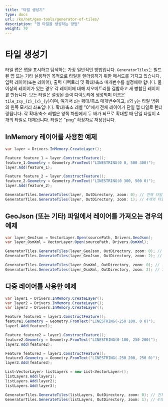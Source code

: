```yaml
---
title: "타일 생성기"
type: docs
url: /ko/net/geo-tools/generator-of-tiles/
description: "맵 타일을 생성하는 방법"
weight: 70
---
```


# 타일 생성기

타일 맵은 맵을 표시하고 탐색하는 가장 일반적인 방법입니다. `GeneratorTiles`는 빌드된 맵 또는 기타 실용적인 목적으로 타일을 렌더링하기 위한 메서드를 가지고 있습니다. 입력 레이어(또는 레이어), 출력 디렉토리 및 확대/축소 매개변수를 설정해야 합니다. 둘 이상의 레이어가 있는 경우 각 레이어에 대해 지오메트리를 결합하고 새 병합된 레이어를 만듭니다. 모든 타일은 설정된 출력 디렉토리에 생성되며 이름은 `tile_zxy_{z}_{x}_{y}`이며, 여기서 `z`는 확대/축소 매개변수이고, `x`와 `y`는 타일 범위의 왼쪽 모서리 좌표입니다. 확대/축소 레벨 "0"에서 전체 레이어가 단일 맵 타일로 렌더링됩니다. 각 확대/축소 레벨은 양쪽 차원에서 두 배가 되므로 확대할 때 단일 타일이 4개의 타일로 대체됩니다. 타일은 "png" 확장자로 저장됩니다.

## InMemory 레이어를 사용한 예제

```csharp
var layer = Drivers.InMemory.CreateLayer();

Feature feature_1 = layer.ConstructFeature();
feature_1.Geometry = Geometry.FromText("LINESTRING(0 0, 500 300)");
layer.Add(feature_1);

Feature feature_2 = layer.ConstructFeature();
feature_2.Geometry = Geometry.FromText("LINESTRING(0 300, 500 0)");
layer.Add(feature_2);

GeneratorTiles.GenerateTiles(layer, OutDirectory, zoom: 0); // 전체 타일 확인
GeneratorTiles.GenerateTiles(layer, OutDirectory, zoom: 1); // 4개의 타일 확인
```

## GeoJson (또는 기타) 파일에서 레이어를 가져오는 경우의 예제

```csharp
var layer_GeoJson = VectorLayer.Open(sourcePath, Drivers.GeoJson);
var layer_OsmXml = VectorLayer.Open(sourcePath, Drivers.OsmXml);

GeneratorTiles.GenerateTiles(layer_GeoJson, OutDirectory, zoom: 0); // 전체 타일 확인
GeneratorTiles.GenerateTiles(layer_GeoJson, OutDirectory, zoom: 2); // 16개의 타일 확인

GeneratorTiles.GenerateTiles(layer_OsmXml, OutDirectory, zoom: 0); // 전체 타일 확인
GeneratorTiles.GenerateTiles(layer_OsmXml, OutDirectory, zoom: 2); // 16개의 타일 확인
```

## 다중 레이어를 사용한 예제

```csharp
var layer1 = Drivers.InMemory.CreateLayer();
var layer2 = Drivers.InMemory.CreateLayer();
var layer3 = Drivers.InMemory.CreateLayer();

Feature feature1 = layer1.ConstructFeature();
feature1.Geometry = Geometry.FromText("LINESTRING(-250 100, 0 0)");
layer1.Add(feature1);

Feature feature2 = layer1.ConstructFeature();
feature2.Geometry = Geometry.FromText("LINESTRING(0 100, 250 200)");
layer2.Add(feature2);

Feature feature3 = layer1.ConstructFeature();
feature3.Geometry = Geometry.FromText("LINESTRING(-250 200, 250 0)");
layer3.Add(feature3);

List<VectorLayer> listLayers = new List<VectorLayer>();
listLayers.Add(layer1);
listLayers.Add(layer2);
listLayers.Add(layer3);

GeneratorTiles.GenerateTiles(listLayers, OutDirectory, zoom: 0); // 전체 타일 확인
GeneratorTiles.GenerateTiles(listLayers, OutDirectory, zoom: 1); // 4개의 타일 확인
```
